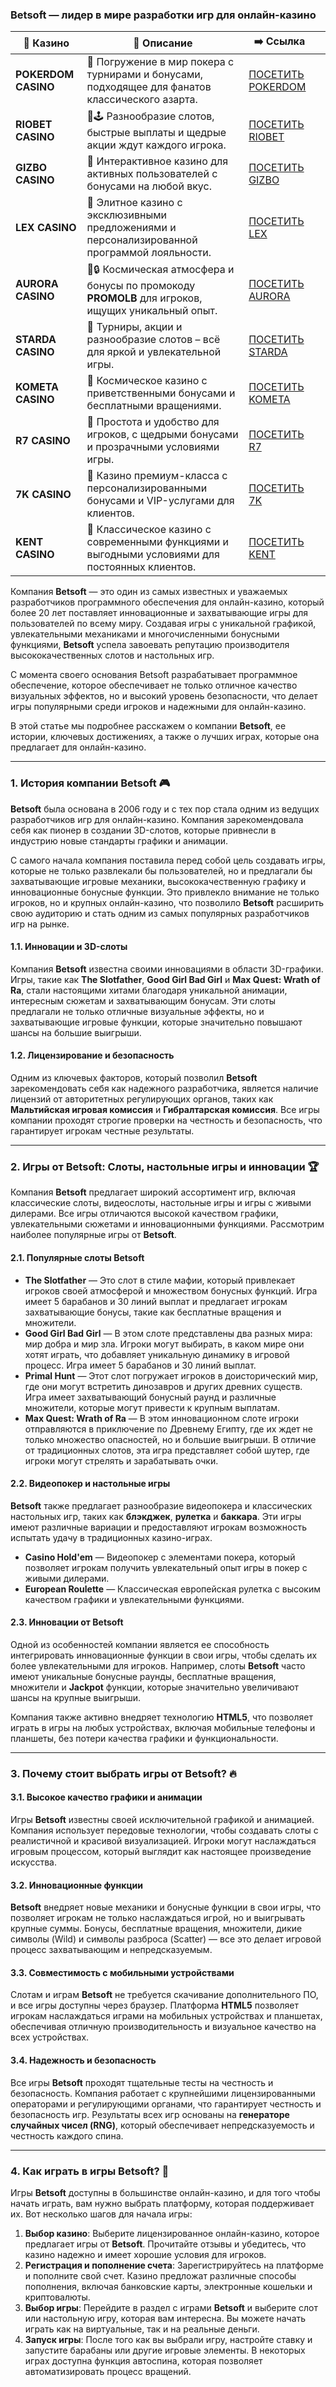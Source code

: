 ### **Betsoft** — лидер в мире разработки игр для онлайн-казино
| 🎰 Казино           | 📜 Описание                                                                                       | ➡️ Ссылка                                                                                          |   |
| ------------------- | ------------------------------------------------------------------------------------------------- | -------------------------------------------------------------------------------------------------- | - |
| **POKERDOM CASINO** | 🎲 Погружение в мир покера с турнирами и бонусами, подходящее для фанатов классического азарта.   | [ПОСЕТИТЬ POKERDOM](https://brandplay.link/FwVc4f)                                                 |   |
| **RIOBET CASINO**   | 🌟🕹️ Разнообразие слотов, быстрые выплаты и щедрые акции ждут каждого игрока.                    | [ПОСЕТИТЬ RIOBET](https://brandplay.link/TnjsxFvH)                                                 |   |
| **GIZBO CASINO**    | 🚀 Интерактивное казино для активных пользователей с бонусами на любой вкус.                      | [ПОСЕТИТЬ GIZBO](https://brandplay.link/rvzLrVLp)                                                  |   |
| **LEX CASINO**      | 🎰 Элитное казино с эксклюзивными предложениями и персонализированной программой лояльности.      | [ПОСЕТИТЬ LEX](https://brandplay.link/VMqNXPFs)                                                    |   |
| **AURORA CASINO**   | 🌌🔒 Космическая атмосфера и бонусы по промокоду **PROMOLB** для игроков, ищущих уникальный опыт. | [ПОСЕТИТЬ AURORA](https://10trafic-stat2.com/click/668546556bcc6313411604bc/6766/13031/subaccount) |   |
| **STARDA CASINO**   | 🌠 Турниры, акции и разнообразие слотов – всё для яркой и увлекательной игры.                     | [ПОСЕТИТЬ STARDA](https://brandplay.link/HDcDrxLk)                                                 |   |
| **KOMETA CASINO**   | 💫 Космическое казино с приветственными бонусами и бесплатными вращениями.                        | [ПОСЕТИТЬ KOMETA](https://brandplay.link/jHzFFYGv)                                                 |   |
| **R7 CASINO**       | 🎯 Простота и удобство для игроков, с щедрыми бонусами и прозрачными условиями игры.              | [ПОСЕТИТЬ R7](https://brandplay.link/dByFXP7h)                                                     |   |
| **7K CASINO**       | 💎 Казино премиум-класса с персонализированными бонусами и VIP-услугами для клиентов.             | [ПОСЕТИТЬ 7K](https://brandplay.link/dd46bNgD)                                                     |   |
| **KENT CASINO**     | 🎲 Классическое казино с современными функциями и выгодными условиями для постоянных клиентов.    | [ПОСЕТИТЬ KENT](https://brandplay.link/XRH1g6Vb)                                                   |   |
Компания **Betsoft** — это один из самых известных и уважаемых разработчиков программного обеспечения для онлайн-казино, который более 20 лет поставляет инновационные и захватывающие игры для пользователей по всему миру. Создавая игры с уникальной графикой, увлекательными механиками и многочисленными бонусными функциями, **Betsoft** успела завоевать репутацию производителя высококачественных слотов и настольных игр.

С момента своего основания Betsoft разрабатывает программное обеспечение, которое обеспечивает не только отличное качество визуальных эффектов, но и высокий уровень безопасности, что делает игры популярными среди игроков и надежными для онлайн-казино.

В этой статье мы подробнее расскажем о компании **Betsoft**, ее истории, ключевых достижениях, а также о лучших играх, которые она предлагает для онлайн-казино.

***

### 1. История компании **Betsoft** 🎮

**Betsoft** была основана в 2006 году и с тех пор стала одним из ведущих разработчиков игр для онлайн-казино. Компания зарекомендовала себя как пионер в создании 3D-слотов, которые привнесли в индустрию новые стандарты графики и анимации.

С самого начала компания поставила перед собой цель создавать игры, которые не только развлекали бы пользователей, но и предлагали бы захватывающие игровые механики, высококачественную графику и инновационные бонусные функции. Это привлекло внимание не только игроков, но и крупных онлайн-казино, что позволило **Betsoft** расширить свою аудиторию и стать одним из самых популярных разработчиков игр на рынке.

#### 1.1. Инновации и 3D-слоты

Компания **Betsoft** известна своими инновациями в области 3D-графики. Игры, такие как **The Slotfather**, **Good Girl Bad Girl** и **Max Quest: Wrath of Ra**, стали настоящими хитами благодаря уникальной анимации, интересным сюжетам и захватывающим бонусам. Эти слоты предлагали не только отличные визуальные эффекты, но и захватывающие игровые функции, которые значительно повышают шансы на большие выигрыши.

#### 1.2. Лицензирование и безопасность

Одним из ключевых факторов, который позволил **Betsoft** зарекомендовать себя как надежного разработчика, является наличие лицензий от авторитетных регулирующих органов, таких как **Мальтийская игровая комиссия** и **Гибралтарская комиссия**. Все игры компании проходят строгие проверки на честность и безопасность, что гарантирует игрокам честные результаты.

***

### 2. Игры от **Betsoft**: Слоты, настольные игры и инновации 🏆

Компания **Betsoft** предлагает широкий ассортимент игр, включая классические слоты, видеослоты, настольные игры и игры с живыми дилерами. Все игры отличаются высокой качеством графики, увлекательными сюжетами и инновационными функциями. Рассмотрим наиболее популярные игры от **Betsoft**.

#### 2.1. Популярные слоты **Betsoft**

* **The Slotfather** — Это слот в стиле мафии, который привлекает игроков своей атмосферой и множеством бонусных функций. Игра имеет 5 барабанов и 30 линий выплат и предлагает игрокам захватывающие бонусы, такие как бесплатные вращения и множители.
* **Good Girl Bad Girl** — В этом слоте представлены два разных мира: мир добра и мир зла. Игроки могут выбирать, в каком мире они хотят играть, что добавляет уникальную динамику в игровой процесс. Игра имеет 5 барабанов и 30 линий выплат.
* **Primal Hunt** — Этот слот погружает игроков в доисторический мир, где они могут встретить динозавров и других древних существ. Игра имеет захватывающий бонусный раунд и различные множители, которые могут привести к крупным выплатам.
* **Max Quest: Wrath of Ra** — В этом инновационном слоте игроки отправляются в приключение по Древнему Египту, где их ждет не только множество опасностей, но и большие выигрыши. В отличие от традиционных слотов, эта игра представляет собой шутер, где игроки могут стрелять и зарабатывать очки.

#### 2.2. Видеопокер и настольные игры

**Betsoft** также предлагает разнообразие видеопокера и классических настольных игр, таких как **блэкджек**, **рулетка** и **баккара**. Эти игры имеют различные вариации и предоставляют игрокам возможность испытать удачу в традиционных казино-играх.

* **Casino Hold'em** — Видеопокер с элементами покера, который позволяет игрокам получить увлекательный опыт игры в покер с живыми дилерами.
* **European Roulette** — Классическая европейская рулетка с высоким качеством графики и увлекательными функциями.

#### 2.3. Инновации от **Betsoft**

Одной из особенностей компании является ее способность интегрировать инновационные функции в свои игры, чтобы сделать их более увлекательными для игроков. Например, слоты **Betsoft** часто имеют уникальные бонусные раунды, бесплатные вращения, множители и **Jackpot** функции, которые значительно увеличивают шансы на крупные выигрыши.

Компания также активно внедряет технологию **HTML5**, что позволяет играть в игры на любых устройствах, включая мобильные телефоны и планшеты, без потери качества графики и функциональности.

***

### 3. Почему стоит выбрать игры от **Betsoft**? 🔥

#### 3.1. Высокое качество графики и анимации

Игры **Betsoft** известны своей исключительной графикой и анимацией. Компания использует передовые технологии, чтобы создавать слоты с реалистичной и красивой визуализацией. Игроки могут наслаждаться игровым процессом, который выглядит как настоящее произведение искусства.

#### 3.2. Инновационные функции

**Betsoft** внедряет новые механики и бонусные функции в свои игры, что позволяет игрокам не только наслаждаться игрой, но и выигрывать крупные суммы. Бонусы, бесплатные вращения, множители, дикие символы (Wild) и символы разброса (Scatter) — все это делает игровой процесс захватывающим и непредсказуемым.

#### 3.3. Совместимость с мобильными устройствами

Слотам и играм **Betsoft** не требуется скачивание дополнительного ПО, и все игры доступны через браузер. Платформа **HTML5** позволяет игрокам наслаждаться играми на мобильных устройствах и планшетах, обеспечивая отличную производительность и визуальное качество на всех устройствах.

#### 3.4. Надежность и безопасность

Все игры **Betsoft** проходят тщательные тесты на честность и безопасность. Компания работает с крупнейшими лицензированными операторами и регулирующими органами, что гарантирует честность и безопасность игр. Результаты всех игр основаны на **генераторе случайных чисел (RNG)**, который обеспечивает непредсказуемость и честность каждого спина.

***

### 4. Как играть в игры **Betsoft**? 🎰

Игры **Betsoft** доступны в большинстве онлайн-казино, и для того чтобы начать играть, вам нужно выбрать платформу, которая поддерживает их. Вот несколько шагов для начала игры:

1. **Выбор казино**: Выберите лицензированное онлайн-казино, которое предлагает игры от **Betsoft**. Прочитайте отзывы и убедитесь, что казино надежно и имеет хорошие условия для игроков.
2. **Регистрация и пополнение счета**: Зарегистрируйтесь на платформе и пополните свой счет. Казино предложат различные способы пополнения, включая банковские карты, электронные кошельки и криптовалюты.
3. **Выбор игры**: Перейдите в раздел с играми **Betsoft** и выберите слот или настольную игру, которая вам интересна. Вы можете начать играть как на виртуальные, так и на реальные деньги.
4. **Запуск игры**: После того как вы выбрали игру, настройте ставку и запустите барабаны или другие игровые элементы. В некоторых играх доступна функция автоспина, которая позволяет автоматизировать процесс вращений.
